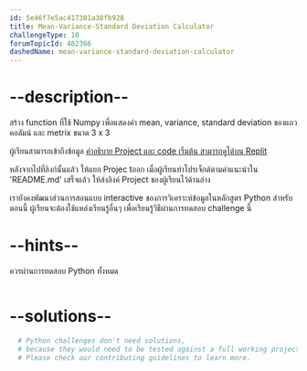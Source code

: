 ```yaml
---
id: 5e46f7e5ac417301a38fb928
title: Mean-Variance-Standard Deviation Calculator
challengeType: 10
forumTopicId: 462366
dashedName: mean-variance-standard-deviation-calculator
---
```


# --description--

สร้าง function ที่ใช้ Numpy เพื่อแสดงค่า mean, variance,  standard deviation ของแถว คอลัมน์ และ metrix ขนาด 3 x 3

ผู้เรียนสามารถเข้าถึงข้อมูล [คำอธิบาย Project และ code เริ่มต้น สามารถดูได้บน Replit](https://replit.com/github/freeCodeCamp/boilerplate-mean-variance-standard-deviation-calculator)

หลังจากไปที่ลิงก์นั้นแล้ว ให้แยก Projec tออก เมื่อผู้เรียนทำโปรเจ็กต์ตามคำแนะนำใน 'README.md' เสร็จแล้ว ให้ส่งลิงค์ Project ของผู้เรียนไว้ด้านล่าง

เรายังคงพัฒนาส่วนการสอนแบบ interactive ของการวิเคราะห์ข้อมูลในหลักสูตร Python สำหรับตอนนี้ ผู้เรียนจะต้องใช้แหล่งเรียนรู้อื่นๆ เพื่อเรียนรู้วิธีผ่านการทดสอบ challenge นี้ 
# --hints--

ควรผ่านการทดสอบ Python ทั้งหมด 

```js

```

# --solutions--

```py
  # Python challenges don't need solutions,
  # because they would need to be tested against a full working project.
  # Please check our contributing guidelines to learn more.
```
